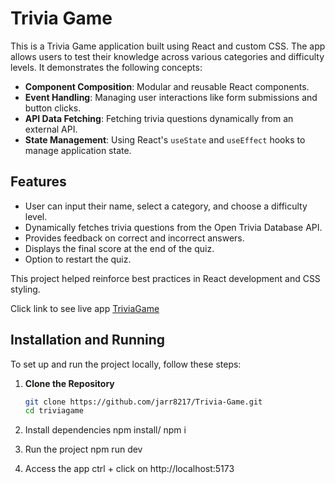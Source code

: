 # Trivia Game

This is a Trivia Game application built using React and custom CSS. The app allows users to test their knowledge across various categories and difficulty levels. It demonstrates the following concepts:

- **Component Composition**: Modular and reusable React components.
- **Event Handling**: Managing user interactions like form submissions and button clicks.
- **API Data Fetching**: Fetching trivia questions dynamically from an external API.
- **State Management**: Using React's `useState` and `useEffect` hooks to manage application state.

## Features

- User can input their name, select a category, and choose a difficulty level.
- Dynamically fetches trivia questions from the Open Trivia Database API.
- Provides feedback on correct and incorrect answers.
- Displays the final score at the end of the quiz.
- Option to restart the quiz.

This project helped reinforce best practices in React development and CSS styling.

Click link to see live app [TriviaGame](https://jarrtrivia.netlify.app)


## Installation and Running

To set up and run the project locally, follow these steps:

1. **Clone the Repository**
   ```bash
   git clone https://github.com/jarr8217/Trivia-Game.git
   cd triviagame

2. Install dependencies
   npm install/ npm i

 3. Run the project 
  npm run dev

4. Access the app
   ctrl + click on http://localhost:5173
